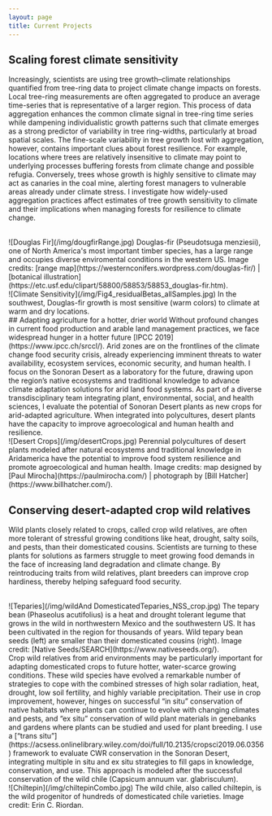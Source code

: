 ```yaml
---
layout: page
title: Current Projects
---
```


## Scaling forest climate sensitivity 
Increasingly, scientists are using tree growth–climate relationships quantified from tree-ring data to project climate change impacts on forests. Local tree-ring measurements are often aggregated to produce an average time-series that is representative of a larger region. This process of data aggregation enhances the common climate signal in tree-ring time series while dampening individualistic growth patterns such that climate emerges as a strong predictor of variability in tree ring-widths, particularly at broad spatial scales. The fine-scale variability in tree growth lost with aggregation, however, contains important clues about forest resilience. For example, locations where trees are relatively insensitive to climate may point to underlying processes buffering forests from climate change and possible refugia. Conversely, trees whose growth is highly sensitive to climate may act as canaries in the coal mine, alerting forest managers to vulnerable areas already under climate stress. I investigate how widely-used aggregation practices affect estimates of tree growth sensitivity to climate and their implications when managing forests for resilience to climate change.

 <br />
 ![Douglas Fir](/img/dougfirRange.jpg)
Douglas-fir (Pseudotsuga menziesii), one of North America's most important timber species, has a large range and occupies diverse enviromental conditions in the western US. Image credits: [range map](https://westernconifers.wordpress.com/douglas-fir/) | [botanical illustration](https://etc.usf.edu/clipart/58800/58853/58853_douglas-fir.htm).

 <br />
 ![Climate Sensitivity](/img/Fig4_residualBetas_allSamples.jpg)
In the southwest, Douglas-fir growth is most sensitive (warm colors) to climate at warm and dry locations.

 <br />
## Adapting agriculture for a hotter, drier world 
Without profound changes in current food production and arable land management practices, we face widespread hunger in a hotter future [IPCC 2019](https://www.ipcc.ch/srccl/). Arid zones are on the frontlines of the climate change food security crisis, already experiencing imminent threats to water availability, ecosystem services, economic security, and human health. I focus on the Sonoran Desert as a laboratory for the future, drawing upon the region’s native ecosystems and traditional knowledge to advance climate adaptation solutions for arid land food systems. As part of a diverse transdisciplinary team integrating plant, environmental, social, and health sciences, I evaluate the potential of Sonoran Desert plants as new crops for arid-adapted agriculture. When integrated into polycultures, desert plants have the capacity to improve agroecological and human health and resilience. 

 <br />
 ![Desert Crops](/img/desertCrops.jpg)
Perennial polycultures of desert plants modeled after natural ecosystems and traditional knowledge in Aridamerica have the potential to improve food system resilience and promote agroecological and human health. Image credits: map designed by [Paul Mirocha](https://paulmirocha.com/) | photograph by [Bill Hatcher](https://www.billhatcher.com/).

 <br />
 
## Conserving desert-adapted crop wild relatives
Wild plants closely related to crops, called crop wild relatives, are often more tolerant of stressful growing conditions like heat, drought, salty soils, and pests, than their domesticated cousins. Scientists are turning to these plants for solutions as farmers struggle to meet growing food demands in the face of increasing land degradation and climate change. By reintroducing traits from wild relatives, plant breeders can improve crop hardiness, thereby helping safeguard food security. 

<br />
![Teparies](/img/wildAnd DomesticatedTeparies_NSS_crop.jpg)
The tepary bean (Phaseolus acutifolius) is a heat and drought tolerant legume that grows in the wild in northwestern Mexico and the southwestern US. It has been cultivated in the region for thousands of years. Wild tepary bean seeds (left) are smaller than their domesticated cousins (right). Image credit: [Native Seeds/SEARCH](https://www.nativeseeds.org/).

<br />
Crop wild relatives from arid environments may be particularly important for adapting domesticated crops to future hotter, water-scarce growing conditions. These wild species have evolved a remarkable number of strategies to cope with the combined stresses of high solar radiation, heat, drought, low soil fertility, and highly variable precipitation. Their use in crop improvement, however, hinges on successful “in situ” conservation of native habitats where plants can continue to evolve with changing climates and pests, and “ex situ” conservation of wild plant materials in genebanks and gardens where plants can be studied and used for plant breeding. I use a [“trans situ”](https://acsess.onlinelibrary.wiley.com/doi/full/10.2135/cropsci2019.06.0356) framework to evaluate CWR conservation in the Sonoran Desert, integrating multiple in situ and ex situ strategies to fill gaps in knowledge, conservation, and use. This approach is modeled after the successful conservation of the wild chile (Capsicum annuum var. glabrisculum).

<br />
![Chiltepin](/img/chiltepinCombo.jpg)
The wild chile, also called chiltepin, is the wild progenitor of hundreds of domesticated chile varieties. Image credit: Erin C. Riordan.

